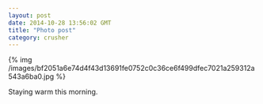 ```yaml
---
layout: post
date: 2014-10-28 13:56:02 GMT
title: "Photo post"
category: crusher
---
```

{% img /images/bf2051a6e74d4f43d13691fe0752c0c36ce6f499dfec7021a259312a543a6ba0.jpg %}

Staying warm this morning.
